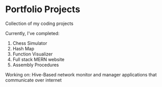 # Portfolio Projects

Collection of my coding projects

Currently, I've completed:

1. Chess Simulator
2. Hash Map
3. Function Visualizer
4. Full stack MERN website
5. Assembly Procedures

Working on:
Hive-Based network monitor and manager applications that communicate over internet
